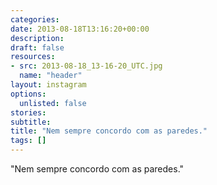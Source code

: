 ```yaml
---
categories:
date: 2013-08-18T13:16:20+00:00
description:
draft: false
resources:
- src: 2013-08-18_13-16-20_UTC.jpg
  name: "header"
layout: instagram
options:
  unlisted: false
stories:
subtitle:
title: "Nem sempre concordo com as paredes."
tags: []
---
```


"Nem sempre concordo com as paredes."
